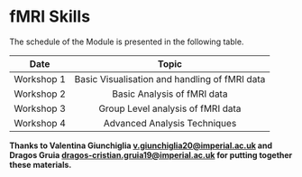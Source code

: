 # fMRI Skills

The schedule of the Module is presented in the following table.

|    Date    |                     Topic                     |
|:----------:|:---------------------------------------------:|
| Workshop 1 | Basic Visualisation and handling of fMRI data | 
| Workshop 2 |          Basic Analysis of fMRI data          |
| Workshop 3 |       Group Level analysis of fMRI data       | 
| Workshop 4 |         Advanced Analysis Techniques          |

**Thanks to Valentina Giunchiglia <v.giunchiglia20@imperial.ac.uk> and Dragos Gruia <dragos-cristian.gruia19@imperial.ac.uk> for putting together these materials.**
